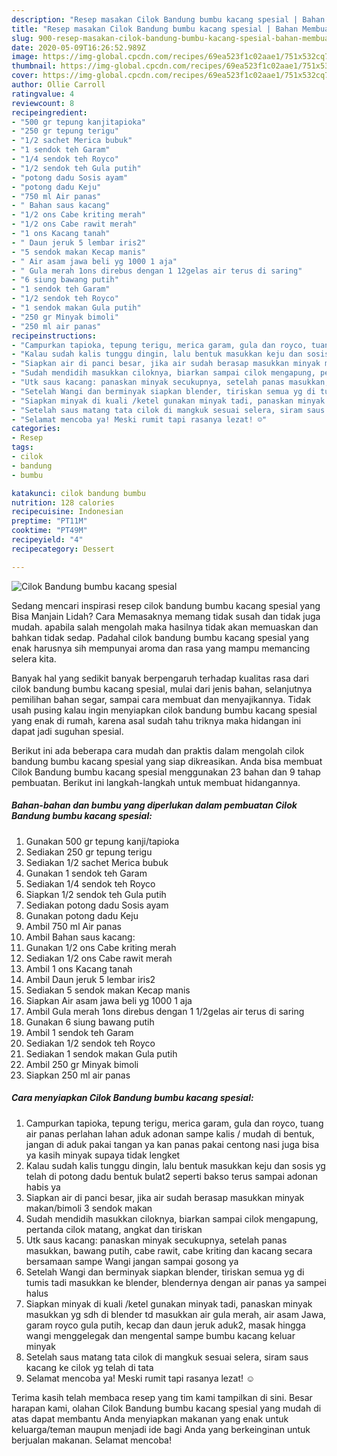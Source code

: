 ```yaml
---
description: "Resep masakan Cilok Bandung bumbu kacang spesial | Bahan Membuat Cilok Bandung bumbu kacang spesial Yang Bikin Ngiler"
title: "Resep masakan Cilok Bandung bumbu kacang spesial | Bahan Membuat Cilok Bandung bumbu kacang spesial Yang Bikin Ngiler"
slug: 900-resep-masakan-cilok-bandung-bumbu-kacang-spesial-bahan-membuat-cilok-bandung-bumbu-kacang-spesial-yang-bikin-ngiler
date: 2020-05-09T16:26:52.989Z
image: https://img-global.cpcdn.com/recipes/69ea523f1c02aae1/751x532cq70/cilok-bandung-bumbu-kacang-spesial-foto-resep-utama.jpg
thumbnail: https://img-global.cpcdn.com/recipes/69ea523f1c02aae1/751x532cq70/cilok-bandung-bumbu-kacang-spesial-foto-resep-utama.jpg
cover: https://img-global.cpcdn.com/recipes/69ea523f1c02aae1/751x532cq70/cilok-bandung-bumbu-kacang-spesial-foto-resep-utama.jpg
author: Ollie Carroll
ratingvalue: 4
reviewcount: 8
recipeingredient:
- "500 gr tepung kanjitapioka"
- "250 gr tepung terigu"
- "1/2 sachet Merica bubuk"
- "1 sendok teh Garam"
- "1/4 sendok teh Royco"
- "1/2 sendok teh Gula putih"
- "potong dadu Sosis ayam"
- "potong dadu Keju"
- "750 ml Air panas"
- " Bahan saus kacang"
- "1/2 ons Cabe kriting merah"
- "1/2 ons Cabe rawit merah"
- "1 ons Kacang tanah"
- " Daun jeruk 5 lembar iris2"
- "5 sendok makan Kecap manis"
- " Air asam jawa beli yg 1000 1 aja"
- " Gula merah 1ons direbus dengan 1 12gelas air terus di saring"
- "6 siung bawang putih"
- "1 sendok teh Garam"
- "1/2 sendok teh Royco"
- "1 sendok makan Gula putih"
- "250 gr Minyak bimoli"
- "250 ml air panas"
recipeinstructions:
- "Campurkan tapioka, tepung terigu, merica garam, gula dan royco, tuang air panas perlahan lahan aduk adonan sampe kalis / mudah di bentuk, jangan di aduk pakai tangan ya kan panas pakai centong nasi juga bisa ya kasih minyak supaya tidak lengket"
- "Kalau sudah kalis tunggu dingin, lalu bentuk masukkan keju dan sosis yg telah di potong dadu bentuk bulat2 seperti bakso terus sampai adonan habis ya"
- "Siapkan air di panci besar, jika air sudah berasap masukkan minyak makan/bimoli 3 sendok makan"
- "Sudah mendidih masukkan ciloknya, biarkan sampai cilok mengapung, pertanda cilok matang, angkat dan tiriskan"
- "Utk saus kacang: panaskan minyak secukupnya, setelah panas masukkan, bawang putih, cabe rawit, cabe kriting dan kacang secara bersamaan sampe Wangi jangan sampai gosong ya"
- "Setelah Wangi dan berminyak siapkan blender, tiriskan semua yg di tumis tadi masukkan ke blender, blendernya dengan air panas ya sampei halus"
- "Siapkan minyak di kuali /ketel gunakan minyak tadi, panaskan minyak masukkan yg sdh di blender td masukkan air gula merah, air asam Jawa, garam royco gula putih, kecap dan daun jeruk aduk2, masak hingga wangi menggelegak dan mengental sampe bumbu kacang keluar minyak"
- "Setelah saus matang tata cilok di mangkuk sesuai selera, siram saus kacang ke cilok yg telah di tata"
- "Selamat mencoba ya! Meski rumit tapi rasanya lezat! ☺️"
categories:
- Resep
tags:
- cilok
- bandung
- bumbu

katakunci: cilok bandung bumbu 
nutrition: 128 calories
recipecuisine: Indonesian
preptime: "PT11M"
cooktime: "PT49M"
recipeyield: "4"
recipecategory: Dessert

---
```



![Cilok Bandung bumbu kacang spesial](https://img-global.cpcdn.com/recipes/69ea523f1c02aae1/751x532cq70/cilok-bandung-bumbu-kacang-spesial-foto-resep-utama.jpg)

Sedang mencari inspirasi resep cilok bandung bumbu kacang spesial yang Bisa Manjain Lidah? Cara Memasaknya memang tidak susah dan tidak juga mudah. apabila salah mengolah maka hasilnya tidak akan memuaskan dan bahkan tidak sedap. Padahal cilok bandung bumbu kacang spesial yang enak harusnya sih mempunyai aroma dan rasa yang mampu memancing selera kita.

Banyak hal yang sedikit banyak berpengaruh terhadap kualitas rasa dari cilok bandung bumbu kacang spesial, mulai dari jenis bahan, selanjutnya pemilihan bahan segar, sampai cara membuat dan menyajikannya. Tidak usah pusing kalau ingin menyiapkan cilok bandung bumbu kacang spesial yang enak di rumah, karena asal sudah tahu triknya maka hidangan ini dapat jadi suguhan spesial.




Berikut ini ada beberapa cara mudah dan praktis dalam mengolah cilok bandung bumbu kacang spesial yang siap dikreasikan. Anda bisa membuat Cilok Bandung bumbu kacang spesial menggunakan 23 bahan dan 9 tahap pembuatan. Berikut ini langkah-langkah untuk membuat hidangannya.

<!--inarticleads1-->

##### Bahan-bahan dan bumbu yang diperlukan dalam pembuatan Cilok Bandung bumbu kacang spesial:

1. Gunakan 500 gr tepung kanji/tapioka
1. Sediakan 250 gr tepung terigu
1. Sediakan 1/2 sachet Merica bubuk
1. Gunakan 1 sendok teh Garam
1. Sediakan 1/4 sendok teh Royco
1. Siapkan 1/2 sendok teh Gula putih
1. Sediakan potong dadu Sosis ayam
1. Gunakan potong dadu Keju
1. Ambil 750 ml Air panas
1. Ambil  Bahan saus kacang:
1. Gunakan 1/2 ons Cabe kriting merah
1. Sediakan 1/2 ons Cabe rawit merah
1. Ambil 1 ons Kacang tanah
1. Ambil  Daun jeruk 5 lembar iris2
1. Sediakan 5 sendok makan Kecap manis
1. Siapkan  Air asam jawa beli yg 1000 1 aja
1. Ambil  Gula merah 1ons direbus dengan 1 1/2gelas air terus di saring
1. Gunakan 6 siung bawang putih
1. Ambil 1 sendok teh Garam
1. Sediakan 1/2 sendok teh Royco
1. Sediakan 1 sendok makan Gula putih
1. Ambil 250 gr Minyak bimoli
1. Siapkan 250 ml air panas




<!--inarticleads2-->

##### Cara menyiapkan Cilok Bandung bumbu kacang spesial:

1. Campurkan tapioka, tepung terigu, merica garam, gula dan royco, tuang air panas perlahan lahan aduk adonan sampe kalis / mudah di bentuk, jangan di aduk pakai tangan ya kan panas pakai centong nasi juga bisa ya kasih minyak supaya tidak lengket
1. Kalau sudah kalis tunggu dingin, lalu bentuk masukkan keju dan sosis yg telah di potong dadu bentuk bulat2 seperti bakso terus sampai adonan habis ya
1. Siapkan air di panci besar, jika air sudah berasap masukkan minyak makan/bimoli 3 sendok makan
1. Sudah mendidih masukkan ciloknya, biarkan sampai cilok mengapung, pertanda cilok matang, angkat dan tiriskan
1. Utk saus kacang: panaskan minyak secukupnya, setelah panas masukkan, bawang putih, cabe rawit, cabe kriting dan kacang secara bersamaan sampe Wangi jangan sampai gosong ya
1. Setelah Wangi dan berminyak siapkan blender, tiriskan semua yg di tumis tadi masukkan ke blender, blendernya dengan air panas ya sampei halus
1. Siapkan minyak di kuali /ketel gunakan minyak tadi, panaskan minyak masukkan yg sdh di blender td masukkan air gula merah, air asam Jawa, garam royco gula putih, kecap dan daun jeruk aduk2, masak hingga wangi menggelegak dan mengental sampe bumbu kacang keluar minyak
1. Setelah saus matang tata cilok di mangkuk sesuai selera, siram saus kacang ke cilok yg telah di tata
1. Selamat mencoba ya! Meski rumit tapi rasanya lezat! ☺️




Terima kasih telah membaca resep yang tim kami tampilkan di sini. Besar harapan kami, olahan Cilok Bandung bumbu kacang spesial yang mudah di atas dapat membantu Anda menyiapkan makanan yang enak untuk keluarga/teman maupun menjadi ide bagi Anda yang berkeinginan untuk berjualan makanan. Selamat mencoba!
